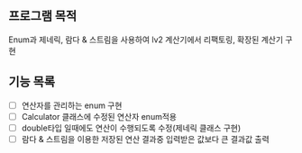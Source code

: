 ## 프로그램 목적
Enum과 제네릭, 람다 & 스트림을 사용하여 lv2 계산기에서 리팩토링, 확장된 계산기 구현
## 기능 목록
- [ ] 연산자를 관리하는 enum 구현
- [ ] Calculator 클래스에 수정된 연산자 enum적용
- [ ] double타입 일때에도 연산이 수행되도록 수정(제네릭 클래스 구현)
- [ ] 람다 & 스트림을 이용한 저장된 연산 결과중 입력받은 값보다 큰 결과값 출력